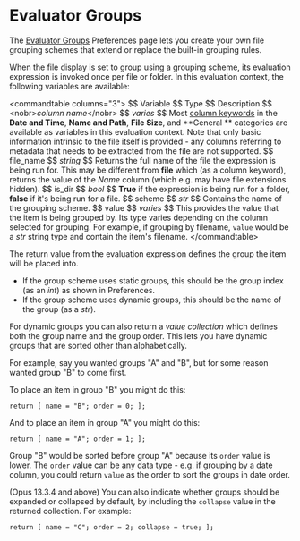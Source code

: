 # Evaluator Groups

The [Evaluator Groups](/Manual/preferences/preferences_categories/file_display_columns/evaluator_groups.md) Preferences page lets you create your own file grouping schemes that extend or replace the built-in grouping rules.

When the file display is set to group using a grouping scheme, its evaluation expression is invoked once per file or folder. In this evaluation context, the following variables are available:

\<commandtable columns="3"\> \$\$ Variable \$\$ Type \$\$ Description \$\$ \<nobr\>*column name*\</nobr\> \$\$ *varies* \$\$ Most [column keywords](/Manual/reference/metadata_keywords/keywords_for_columns.md) in the **Date and Time**, **Name and Path**, **File Size**, and \*\*General \*\* categories are available as variables in this evaluation context. Note that only basic information intrinsic to the file itself is provided - any columns referring to metadata that needs to be extracted from the file are not supported. \$\$ file_name \$\$ *string* \$\$ Returns the full name of the file the expression is being run for. This may be different from **file** which (as a column keyword), returns the value of the *Name* column (which e.g. may have file extensions hidden). \$\$ is_dir \$\$ *bool* \$\$ **True** if the expression is being run for a folder, **false** if it's being run for a file. \$\$ scheme \$\$ *str* \$\$ Contains the name of the grouping scheme. \$\$ value \$\$ *varies* \$\$ This provides the value that the item is being grouped by. Its type varies depending on the column selected for grouping. For example, if grouping by filename, `value` would be a *str* string type and contain the item's filename. \</commandtable\>

The return value from the evaluation expression defines the group the item will be placed into.

- If the group scheme uses static groups, this should be the group index (as an *int*) as shown in Preferences.
- If the group scheme uses dynamic groups, this should be the name of the group (as a *str*).

For dynamic groups you can also return a *value collection* which defines both the group name and the group order. This lets you have dynamic groups that are sorted other than alphabetically.

For example, say you wanted groups "A" and "B", but for some reason wanted group "B" to come first.

To place an item in group "B" you might do this:

    return [ name = "B"; order = 0; ];

And to place an item in group "A" you might do this:

    return [ name = "A"; order = 1; ];

Group "B" would be sorted before group "A" because its `order` value is lower. The `order` value can be any data type - e.g. if grouping by a date column, you could return `value` as the order to sort the groups in date order.

(Opus 13.3.4 and above) You can also indicate whether groups should be expanded or collapsed by default, by including the `collapse` value in the returned collection. For example:

    return [ name = "C"; order = 2; collapse = true; ];
